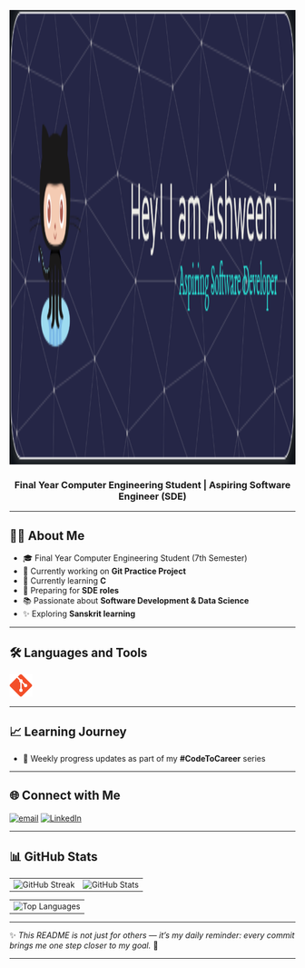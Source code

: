<p align="center"> <img src="https://github.com/ashweeni-b/ashweeni-b/blob/main/header.png" alt="Profile Header" width="800" height="800"/> </a> </p>

<h3 align="center">Final Year Computer Engineering Student | Aspiring Software Engineer (SDE) 

---

## 👨‍💻 About Me  
- 🎓 Final Year Computer Engineering Student (7th Semester)  
- 🔭 Currently working on **Git Practice Project**  
- 🌱 Currently learning **C**  
- 🎯 Preparing for **SDE roles**  
- 📚 Passionate about **Software Development & Data Science**  
- ✨ Exploring **Sanskrit learning**

---

## 🛠️ Languages and Tools  
<p align="left">
  <img src="https://raw.githubusercontent.com/devicons/devicon/master/icons/git/git-original.svg" alt="git" width="40" height="40"/>
  <!-- <img src="https://raw.githubusercontent.com/devicons/devicon/master/icons/c/c-original.svg" alt="c" width="40" height="40"/>
  <img src="https://raw.githubusercontent.com/devicons/devicon/master/icons/cplusplus/cplusplus-original.svg" alt="cplusplus" width="40" height="40"/>
  <img src="https://raw.githubusercontent.com/devicons/devicon/master/icons/python/python-original.svg" alt="python" width="40" height="40"/>
  <img src="https://raw.githubusercontent.com/devicons/devicon/master/icons/dart/dart-original.svg" alt="dart" width="40" height="40"/>
  <img src="https://raw.githubusercontent.com/devicons/devicon/master/icons/flutter/flutter-original.svg" alt="flutter" width="40" height="40"/>
  <img src="https://raw.githubusercontent.com/devicons/devicon/master/icons/firebase/firebase-plain.svg" alt="firebase" width="40" height="40"/>
  <img src="https://raw.githubusercontent.com/devicons/devicon/master/icons/linux/linux-original.svg" alt="linux" width="40" height="40"/>
  <img src="https://raw.githubusercontent.com/devicons/devicon/master/icons/mysql/mysql-original.svg" alt="mysql" width="40" height="40"/>
</p> -->

---

<!-- ## 📌 Projects  
- 🔧 **Git Practice Project** – Hands-on Git commands & notes  
- 🧩 **C & C++ Playground** – Core programming practice  
- 🌱 *(More projects coming soon...)*  

--- -->

## 📈 Learning Journey  
- 🔗 Weekly progress updates as part of my **#CodeToCareer** series  
<!-- - 📚 Balancing coding, DSA, and core CS subjects to strengthen fundamentals  
- 🚀 Working consistently towards my goal of becoming a **Top 1% Engineer**  -->

---

## 🌐 Connect with Me  
<p align="left">
  <a href="mailto:bhardeashweeni@gmail.com"><img align="center" src="https://img.icons8.com/fluency/48/000000/apple-mail.png" alt="email" height="40" width="40" /></a>
  <a href="https://linkedin.com/in/ashweeni-bharde" target="blank"><img align="center" src="https://raw.githubusercontent.com/rahuldkjain/github-profile-readme-generator/master/src/images/icons/Social/linked-in-alt.svg" alt="LinkedIn" height="40" width="40" /></a>
</p>

---

## 📊 GitHub Stats  

<table>
  <tr>
    <td><img src="https://github-readme-streak-stats.herokuapp.com/?user=ashweeni-b&theme=dark" alt="GitHub Streak" /></td>
    <td><img src="https://github-readme-stats.vercel.app/api?username=ashweeni-b&show_icons=true&theme=dark" alt="GitHub Stats" /></td>
  </tr>
</table>

<table>
  <tr>
    <td><img src="https://github-readme-stats.vercel.app/api/top-langs/?username=ashweeni-b&layout=compact&theme=dark" alt="Top Languages" /></td>
  </tr>
</table>

---

✨ *This README is not just for others — it’s my daily reminder: every commit brings me one step closer to my goal.* 🚀

---
